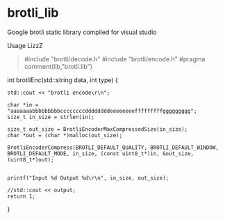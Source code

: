 # brotli_lib
Google brotli static library compiled for visual studio

Usage LizzZ


>#include "brotli/decode.h"
>#include "brotli/encode.h"
>#pragma comment(lib,"brotli.lib")

int brotliEnc(std::string data, int type) {

	std::cout << "brotli encode\r\n";

	char *in = "aaaaaaabbbbbbbbbccccccccddddddddeeeeeeeefffffffffggggggggg";
	size_t in_size = strlen(in);

	size_t out_size = BrotliEncoderMaxCompressedSize(in_size);
	char *out = (char *)malloc(out_size);

	BrotliEncoderCompress(BROTLI_DEFAULT_QUALITY, BROTLI_DEFAULT_WINDOW, BROTLI_DEFAULT_MODE, in_size, (const uint8_t*)in, &out_size, (uint8_t*)out);


	printf("Input %d Output %d\r\n", in_size, out_size);

	//std::cout << output;
	return 1;
}

